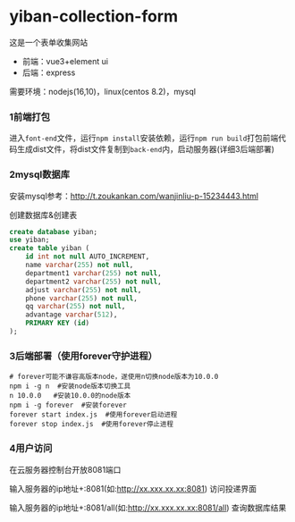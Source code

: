 # yiban-collection-form
这是一个表单收集网站
- 前端：vue3+element ui
- 后端：express

需要环境：nodejs(16,10)，linux(centos 8.2)，mysql

### 1前端打包
进入`font-end`文件，运行`npm install`安装依赖，运行`npm run build`打包前端代码生成dist文件，将dist文件复制到`back-end`内，启动服务器(详细3后端部署)

### 2mysql数据库
安装mysql参考：http://t.zoukankan.com/wanjinliu-p-15234443.html

创建数据库&创建表
```sql
create database yiban;
use yiban;
create table yiban (
    id int not null AUTO_INCREMENT,
    name varchar(255) not null,
    department1 varchar(255) not null,
    department2 varchar(255) not null,
    adjust varchar(255) not null,
    phone varchar(255) not null,
    qq varchar(255) not null,
    advantage varchar(512),
    PRIMARY KEY (id)
);
```

### 3后端部署（使用forever守护进程）
```shell
# forever可能不谦容高版本node，遂使用n切换node版本为10.0.0
npm i -g n  #安装node版本切换工具
n 10.0.0   #安装10.0.0的node版本
npm i -g forever  #安装forever
forever start index.js  #使用forever启动进程
forever stop index.js  #使用forever停止进程
```
### 4用户访问
在云服务器控制台开放8081端口

输入服务器的ip地址+:8081(如:http://xx.xxx.xx.xx:8081) 访问投递界面

输入服务器的ip地址+:8081/all(如:http://xx.xxx.xx.xx:8081/all) 查询数据库结果
